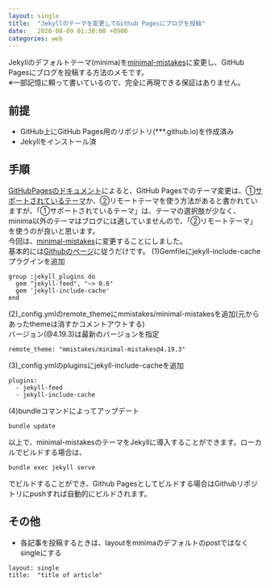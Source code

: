 ```yaml
---
layout: single
title:  "Jekyllのテーマを変更してGithub Pagesにブログを投稿"
date:   2020-08-09 01:30:00 +0900
categories: web
---
```

Jekyllのデフォルトテーマ(minima)を[minimal-mistakes](https://github.com/mmistakes/minimal-mistakes)に変更し、GitHub Pagesにブログを投稿する方法のメモです。  
※一部記憶に頼って書いているので、完全に再現できる保証はありません。

## 前提
* GitHub上にGitHub Pages用のリポジトリ(***.github.io)を作成済み
* Jekyllをインストール済

## 手順
[GitHubPagesのドキュメント](https://docs.github.com/ja/github/working-with-github-pages/adding-a-theme-to-your-github-pages-site-using-jekyll)によると、GitHub Pagesでのテーマ変更は、①[サポートされているテーマ](https://pages.github.com/themes/)か、②リモートテーマを使う方法があると書かれていますが、「①サポートされているテーマ」は、テーマの選択肢が少なく、minima以外のテーマはブログには適していませんので、「②リモートテーマ」を使うのが良いと思います。  
今回は、[minimal-mistakes](https://github.com/mmistakes/minimal-mistakes)に変更することにしました。  
基本的には[Githubのページ](https://github.com/mmistakes/minimal-mistakes)に従うだけです。
(1)Gemfileにjekyll-include-cacheプラグインを追加
```
group :jekyll_plugins do
  gem "jekyll-feed", "~> 0.6"
  gem 'jekyll-include-cache'
end
```
(2)_config.ymlのremote_themeにmmistakes/minimal-mistakesを追加(元からあったthemeは消すかコメントアウトする)  
バージョン(@4.19.3)は最新のバージョンを指定
```
remote_theme: "mmistakes/minimal-mistakes@4.19.3"
```
(3)_config.ymlのpluginsにjekyll-include-cacheを追加
```
plugins:
  - jekyll-feed
  - jekyll-include-cache
```
(4)bundleコマンドによってアップデート
```
bundle update
```
以上で、minimal-mistakesのテーマをJekyllに導入することができます。ローカルでビルドする場合は、
```
bundle exec jekyll serve
```
でビルドすることができ、Github Pagesとしてビルドする場合はGithubリポジトリにpushすれば自動的にビルドされます。

## その他
* 各記事を投稿するときは、layoutをminimaのデフォルトのpostではなくsingleにする
```
layout: single
title:  "title of article"
```
